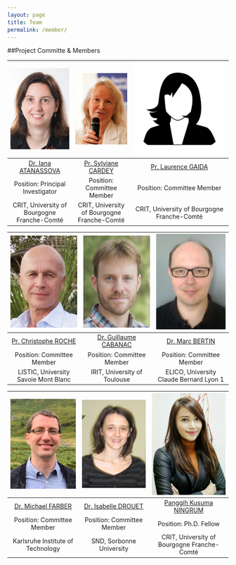 ```yaml
---
layout: page
title: Team
permalink: /member/
---
```


##Project Committe & Members

| ![](images/Iana.png)     | ![](images/Sylviane_CARDEY.png) | ![](images/image.jpeg) |
| :---:        |    :----:   |          :---: |
| [Dr. Iana ATANASSOVA](http://tesniere.univ-fcomte.fr/iana/) | [Pr. Sylviane CARDEY](https://www.iufrance.fr/les-membres-de-liuf/membre/1289-sylviane-cardey-greenfield.html) | [Pr. Laurence GAIDA](http://crit.univ-fcomte.fr/download/labo-lhple/document/membres-du-crit/cv-des-membres/fiche-laurence-dahan-gaida.pdf)   |
| Position: Principal Investigator | Position: Committee Member        | Position: Committee Member      |
| CRIT, University of Bourgogne Franche-Comté | CRIT, University of Bourgogne Franche-Comté | CRIT, University of Bourgogne Franche-Comté|

| ![](images/Chris.png)     | ![](images/Guillaume.png) | ![](images/Marc.png) |
| :---:        |    :----:   |          :---: |
| [Pr. Christophe ROCHE](https://www.univ-smb.fr/listic/en/presentation_listic/membres/enseignants-chercheurs/christophe-roche/) | [Dr. Guillaume CABANAC](https://www.irit.fr/~Guillaume.Cabanac/) | [Dr. Marc BERTIN](https://elico-recherche.msh-lse.fr/membres/marc-bertin)   |
| Position: Committee Member | Position: Committee Member        | Position: Committee Member      |
| LISTIC, University Savoie Mont Blanc| IRIT, University of Toulouse | ELICO, University Claude Bernard Lyon 1|

| ![](images/Michael_Faerber.png)     | ![](images/Isabelle_drouet.png) | ![](images/panggih.png) |
| :---:        |    :----:   |          :---: |
| [Dr. Michael FARBER](https://www.researchgate.net/profile/Michael_Faerber) | [Dr. Isabelle DROUET](https://lettres.sorbonne-universite.fr/sites/default/files/media/2020-04/drouet%20isabelle_sept19.pdf) | [Panggih Kusuma NINGRUM](https://ningrumdaud.github.io)   |
| Position: Committee Member | Position: Committee Member        | Position: Ph.D. Fellow      |
| Karlsruhe Institute of Technology| SND, Sorbonne University | CRIT, University of Bourgogne Franche-Comté|
